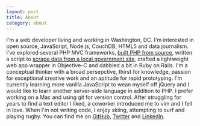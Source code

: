 ```yaml
---
layout: post
title: About
category: about
---
```


I'm a web developer living and working in Washington, DC. I'm interested in open source, JavaScript, Node.js, CouchDB, HTML5 and data journalism. I've explored several PHP MVC frameworks, [built PHP from source](https://gist.github.com/2166324), written a script to [scrape data from a local government site](https://gist.github.com/2569571), crafted a lightweight web app wrapper in Objective-C and dabbled a bit in Ruby on Rails. I'm a conceptual thinker with a broad persepctive, thirst for knowledge, passion for exceptional creative work and an aptitude for rapid prototyping. I'm currently learning more vanilla JavaScript to wean myself off jQuery and I would like to learn another server-side language in addition to PHP. I prefer working on a Mac and using git for version control. After struggling for years to find a text editor I liked, a coworker introduced me to vim and I fell in love. When I'm not writing code, I enjoy skiing, attempting to surf and playing rugby. You can find me on [GitHub](http://github.com/mikemorris), [Twitter](http://twitter.com/mmorri) and [LinkedIn](http://www.linkedin.com/in/michaelpatrickmorris).
